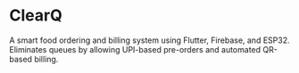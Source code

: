 # ClearQ
A smart food ordering and billing system using Flutter, Firebase, and ESP32. Eliminates queues by allowing UPI-based pre-orders and automated QR-based billing.
